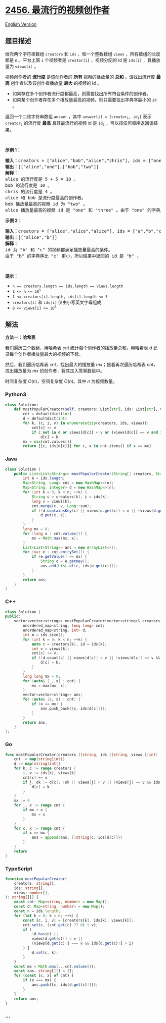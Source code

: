 # [2456. 最流行的视频创作者](https://leetcode.cn/problems/most-popular-video-creator)

[English Version](/solution/2400-2499/2456.Most%20Popular%20Video%20Creator/README_EN.md)

## 题目描述

<!-- 这里写题目描述 -->

<p>给你两个字符串数组 <code>creators</code> 和 <code>ids</code> ，和一个整数数组 <code>views</code> ，所有数组的长度都是 <code>n</code> 。平台上第 <code>i</code> 个视频者是&nbsp;<code>creator[i]</code> ，视频分配的 id 是 <code>ids[i]</code> ，且播放量为 <code>views[i]</code> 。</p>

<p>视频创作者的 <strong>流行度</strong> 是该创作者的 <strong>所有</strong> 视频的播放量的 <strong>总和</strong> 。请找出流行度 <strong>最高</strong> 创作者以及该创作者播放量 <strong>最大</strong> 的视频的 id 。</p>

<ul>
	<li>如果存在多个创作者流行度都最高，则需要找出所有符合条件的创作者。</li>
	<li>如果某个创作者存在多个播放量最高的视频，则只需要找出字典序最小的 <code>id</code> 。</li>
</ul>

<p>返回一个二维字符串数组<em> </em><code>answer</code><em> </em>，其中<em> </em><code>answer[i] = [creator<sub>i</sub>, id<sub>i</sub>]</code><em> </em>表示<em> </em><code>creator<sub>i</sub></code> 的流行度 <strong>最高</strong> 且其最流行的视频 id 是<em> </em><code>id<sub>i</sub></code><em> </em>，可以按任何顺序返回该结果<em>。</em></p>

<p>&nbsp;</p>

<p><strong>示例 1：</strong></p>

<pre>
<strong>输入：</strong>creators = ["alice","bob","alice","chris"], ids = ["one","two","three","four"], views = [5,10,5,4]
<strong>输出：</strong>[["alice","one"],["bob","two"]]
<strong>解释：</strong>
alice 的流行度是 5 + 5 = 10 。
bob 的流行度是 10 。
chris 的流行度是 4 。
alice 和 bob 是流行度最高的创作者。
bob 播放量最高的视频 id 为 "two" 。
alice 播放量最高的视频 id 是 "one" 和 "three" 。由于 "one" 的字典序比 "three" 更小，所以结果中返回的 id 是 "one" 。
</pre>

<p><strong>示例 2：</strong></p>

<pre>
<strong>输入：</strong>creators = ["alice","alice","alice"], ids = ["a","b","c"], views = [1,2,2]
<strong>输出：</strong>[["alice","b"]]
<strong>解释：</strong>
id 为 "b" 和 "c" 的视频都满足播放量最高的条件。
由于 "b" 的字典序比 "c" 更小，所以结果中返回的 id 是 "b" 。
</pre>

<p>&nbsp;</p>

<p><strong>提示：</strong></p>

<ul>
	<li><code>n == creators.length == ids.length == views.length</code></li>
	<li><code>1 &lt;= n &lt;= 10<sup>5</sup></code></li>
	<li><code>1 &lt;= creators[i].length, ids[i].length &lt;= 5</code></li>
	<li><code>creators[i]</code> 和 <code>ids[i]</code> 仅由小写英文字母组成</li>
	<li><code>0 &lt;= views[i] &lt;= 10<sup>5</sup></code></li>
</ul>

## 解法

<!-- 这里可写通用的实现逻辑 -->

**方法一：哈希表**

我们遍历三个数组，用哈希表 $cnt$ 统计每个创作者的播放量总和，用哈希表 $d$ 记录每个创作者播放量最大的视频的下标。

然后，我们遍历哈希表 $cnt$，找出最大的播放量 $mx$；接着再次遍历哈希表 $cnt$，找出播放量为 $mx$ 的创作者，将其加入答案数组中。

时间复杂度 $O(n)$，空间复杂度 $O(n)$。其中 $n$ 为视频数量。

<!-- tabs:start -->

### **Python3**

<!-- 这里可写当前语言的特殊实现逻辑 -->

```python
class Solution:
    def mostPopularCreator(self, creators: List[str], ids: List[str], views: List[int]) -> List[List[str]]:
        cnt = defaultdict(int)
        d = defaultdict(int)
        for k, (c, i, v) in enumerate(zip(creators, ids, views)):
            cnt[c] += v
            if c not in d or views[d[c]] < v or (views[d[c]] == v and ids[d[c]] > i):
                d[c] = k
        mx = max(cnt.values())
        return [[c, ids[d[c]]] for c, x in cnt.items() if x == mx]
```

### **Java**

<!-- 这里可写当前语言的特殊实现逻辑 -->

```java
class Solution {
    public List<List<String>> mostPopularCreator(String[] creators, String[] ids, int[] views) {
        int n = ids.length;
        Map<String, Long> cnt = new HashMap<>(n);
        Map<String, Integer> d = new HashMap<>(n);
        for (int k = 0; k < n; ++k) {
            String c = creators[k], i = ids[k];
            long v = views[k];
            cnt.merge(c, v, Long::sum);
            if (!d.containsKey(c) || views[d.get(c)] < v || (views[d.get(c)] == v && ids[d.get(c)].compareTo(i) > 0)) {
                d.put(c, k);
            }
        }
        long mx = 0;
        for (long x : cnt.values()) {
            mx = Math.max(mx, x);
        }
        List<List<String>> ans = new ArrayList<>();
        for (var e : cnt.entrySet()) {
            if (e.getValue() == mx) {
                String c = e.getKey();
                ans.add(List.of(c, ids[d.get(c)]));
            }
        }
        return ans;
    }
}
```

### **C++**

```cpp
class Solution {
public:
    vector<vector<string>> mostPopularCreator(vector<string>& creators, vector<string>& ids, vector<int>& views) {
        unordered_map<string, long long> cnt;
        unordered_map<string, int> d;
        int n = ids.size();
        for (int k = 0; k < n; ++k) {
            auto c = creators[k], id = ids[k];
            int v = views[k];
            cnt[c] += v;
            if (!d.count(c) || views[d[c]] < v || (views[d[c]] == v && ids[d[c]] > id)) {
                d[c] = k;
            }
        }
        long long mx = 0;
        for (auto& [_, x] : cnt) {
            mx = max(mx, x);
        }
        vector<vector<string>> ans;
        for (auto& [c, x] : cnt) {
            if (x == mx) {
                ans.push_back({c, ids[d[c]]});
            }
        }
        return ans;
    }
};
```

### **Go**

```go
func mostPopularCreator(creators []string, ids []string, views []int) (ans [][]string) {
	cnt := map[string]int{}
	d := map[string]int{}
	for k, c := range creators {
		i, v := ids[k], views[k]
		cnt[c] += v
		if j, ok := d[c]; !ok || views[j] < v || (views[j] == v && ids[j] > i) {
			d[c] = k
		}
	}
	mx := 0
	for _, x := range cnt {
		if mx < x {
			mx = x
		}
	}
	for c, x := range cnt {
		if x == mx {
			ans = append(ans, []string{c, ids[d[c]]})
		}
	}
	return
}
```

### **TypeScript**

```ts
function mostPopularCreator(
    creators: string[],
    ids: string[],
    views: number[],
): string[][] {
    const cnt: Map<string, number> = new Map();
    const d: Map<string, number> = new Map();
    const n = ids.length;
    for (let k = 0; k < n; ++k) {
        const [c, i, v] = [creators[k], ids[k], views[k]];
        cnt.set(c, (cnt.get(c) ?? 0) + v);
        if (
            !d.has(c) ||
            views[d.get(c)!] < v ||
            (views[d.get(c)!] === v && ids[d.get(c)!] > i)
        ) {
            d.set(c, k);
        }
    }
    const mx = Math.max(...cnt.values());
    const ans: string[][] = [];
    for (const [c, x] of cnt) {
        if (x === mx) {
            ans.push([c, ids[d.get(c)!]]);
        }
    }
    return ans;
}
```

### **...**

```

```

<!-- tabs:end -->
